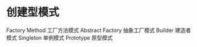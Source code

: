 # 创建型模式
Factory Method 工厂方法模式
Abstract Factory 抽象工厂模式
Builder 建造者模式
Singleton 单例模式
Prototype 原型模式



